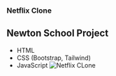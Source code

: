 ### Netflix Clone
**Newton School Project**
----
- HTML
- CSS (Bootstrap, Tailwind)
- JavaScript
![Netflix CLone](https://github.com/rahulkumarrj8864/NetFlix-clone/blob/main/netflix-clone.gif)
